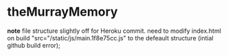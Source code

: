 # theMurrayMemory
**note**
file structure slightly off for Heroku commit.  need to modify index.html on build "src="/static/js/main.1f8e75cc.js" to the defeault structure (intial github build error);

